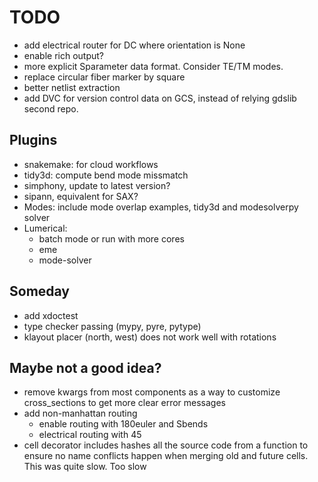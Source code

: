 # TODO

- add electrical router for DC where orientation is None
- enable rich output?
- more explicit Sparameter data format. Consider TE/TM modes.
- replace circular fiber marker by square
- better netlist extraction
- add DVC for version control data on GCS, instead of relying gdslib second repo.

## Plugins

- snakemake: for cloud workflows
- tidy3d: compute bend mode missmatch
- simphony, update to latest version?
- sipann, equivalent for SAX?
- Modes: include mode overlap examples, tidy3d and modesolverpy solver
- Lumerical:
    - batch mode or run with more cores
    - eme
    - mode-solver

## Someday

- add xdoctest
- type checker passing (mypy, pyre, pytype)
- klayout placer (north, west) does not work well with rotations

## Maybe not a good idea?

- remove kwargs from most components as a way to customize cross_sections to get more clear error messages
- add non-manhattan routing
  - enable routing with 180euler and Sbends
  - electrical routing with 45
- cell decorator includes hashes all the source code from a function to ensure no name conflicts happen when merging old and future cells. This was quite slow. Too slow
